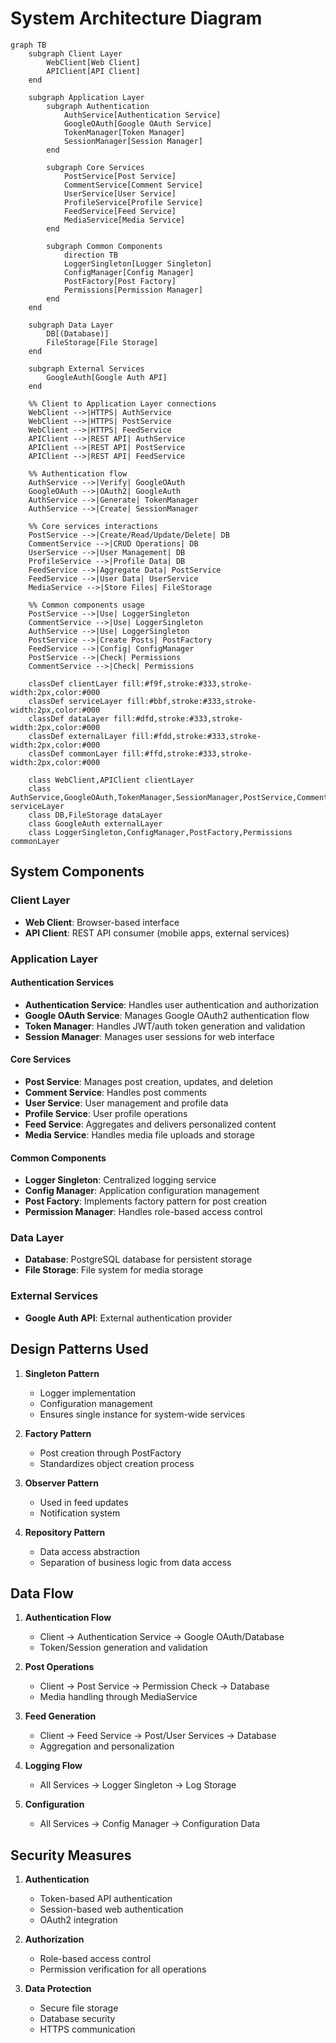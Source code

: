 # System Architecture Diagram

```mermaid
graph TB
    subgraph Client Layer
        WebClient[Web Client]
        APIClient[API Client]
    end

    subgraph Application Layer
        subgraph Authentication
            AuthService[Authentication Service]
            GoogleOAuth[Google OAuth Service]
            TokenManager[Token Manager]
            SessionManager[Session Manager]
        end

        subgraph Core Services
            PostService[Post Service]
            CommentService[Comment Service]
            UserService[User Service]
            ProfileService[Profile Service]
            FeedService[Feed Service]
            MediaService[Media Service]
        end

        subgraph Common Components
            direction TB
            LoggerSingleton[Logger Singleton]
            ConfigManager[Config Manager]
            PostFactory[Post Factory]
            Permissions[Permission Manager]
        end
    end

    subgraph Data Layer
        DB[(Database)]
        FileStorage[File Storage]
    end

    subgraph External Services
        GoogleAuth[Google Auth API]
    end

    %% Client to Application Layer connections
    WebClient -->|HTTPS| AuthService
    WebClient -->|HTTPS| PostService
    WebClient -->|HTTPS| FeedService
    APIClient -->|REST API| AuthService
    APIClient -->|REST API| PostService
    APIClient -->|REST API| FeedService

    %% Authentication flow
    AuthService -->|Verify| GoogleOAuth
    GoogleOAuth -->|OAuth2| GoogleAuth
    AuthService -->|Generate| TokenManager
    AuthService -->|Create| SessionManager
    
    %% Core services interactions
    PostService -->|Create/Read/Update/Delete| DB
    CommentService -->|CRUD Operations| DB
    UserService -->|User Management| DB
    ProfileService -->|Profile Data| DB
    FeedService -->|Aggregate Data| PostService
    FeedService -->|User Data| UserService
    MediaService -->|Store Files| FileStorage

    %% Common components usage
    PostService -->|Use| LoggerSingleton
    CommentService -->|Use| LoggerSingleton
    AuthService -->|Use| LoggerSingleton
    PostService -->|Create Posts| PostFactory
    FeedService -->|Config| ConfigManager
    PostService -->|Check| Permissions
    CommentService -->|Check| Permissions

    classDef clientLayer fill:#f9f,stroke:#333,stroke-width:2px,color:#000
    classDef serviceLayer fill:#bbf,stroke:#333,stroke-width:2px,color:#000
    classDef dataLayer fill:#dfd,stroke:#333,stroke-width:2px,color:#000
    classDef externalLayer fill:#fdd,stroke:#333,stroke-width:2px,color:#000
    classDef commonLayer fill:#ffd,stroke:#333,stroke-width:2px,color:#000

    class WebClient,APIClient clientLayer
    class AuthService,GoogleOAuth,TokenManager,SessionManager,PostService,CommentService,UserService,ProfileService,FeedService,MediaService serviceLayer
    class DB,FileStorage dataLayer
    class GoogleAuth externalLayer
    class LoggerSingleton,ConfigManager,PostFactory,Permissions commonLayer
```

## System Components

### Client Layer
- **Web Client**: Browser-based interface
- **API Client**: REST API consumer (mobile apps, external services)

### Application Layer

#### Authentication Services
- **Authentication Service**: Handles user authentication and authorization
- **Google OAuth Service**: Manages Google OAuth2 authentication flow
- **Token Manager**: Handles JWT/auth token generation and validation
- **Session Manager**: Manages user sessions for web interface

#### Core Services
- **Post Service**: Manages post creation, updates, and deletion
- **Comment Service**: Handles post comments
- **User Service**: User management and profile data
- **Profile Service**: User profile operations
- **Feed Service**: Aggregates and delivers personalized content
- **Media Service**: Handles media file uploads and storage

#### Common Components
- **Logger Singleton**: Centralized logging service
- **Config Manager**: Application configuration management
- **Post Factory**: Implements factory pattern for post creation
- **Permission Manager**: Handles role-based access control

### Data Layer
- **Database**: PostgreSQL database for persistent storage
- **File Storage**: File system for media storage

### External Services
- **Google Auth API**: External authentication provider

## Design Patterns Used

1. **Singleton Pattern**
   - Logger implementation
   - Configuration management
   - Ensures single instance for system-wide services

2. **Factory Pattern**
   - Post creation through PostFactory
   - Standardizes object creation process

3. **Observer Pattern**
   - Used in feed updates
   - Notification system

4. **Repository Pattern**
   - Data access abstraction
   - Separation of business logic from data access

## Data Flow

1. **Authentication Flow**
   - Client → Authentication Service → Google OAuth/Database
   - Token/Session generation and validation

2. **Post Operations**
   - Client → Post Service → Permission Check → Database
   - Media handling through MediaService

3. **Feed Generation**
   - Client → Feed Service → Post/User Services → Database
   - Aggregation and personalization

4. **Logging Flow**
   - All Services → Logger Singleton → Log Storage

5. **Configuration**
   - All Services → Config Manager → Configuration Data

## Security Measures

1. **Authentication**
   - Token-based API authentication
   - Session-based web authentication
   - OAuth2 integration

2. **Authorization**
   - Role-based access control
   - Permission verification for all operations

3. **Data Protection**
   - Secure file storage
   - Database security
   - HTTPS communication
